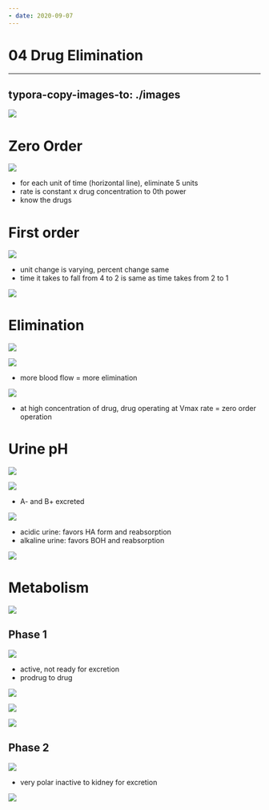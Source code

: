 ```yaml
---
- date: 2020-09-07
---
```


# 04 Drug Elimination
---

## typora-copy-images-to: ./images

![](https://photos.thisispiggy.com/file/wikiFiles/CC2FF6AB-6200-45B0-8710-086FEE2D4200.jpg)

# Zero Order

![](https://photos.thisispiggy.com/file/wikiFiles/BA767838-A807-46D2-AE5D-CB2FD07B9386.jpg)

- for each unit of time (horizontal line), eliminate 5 units
- rate is constant x drug concentration to 0th power
- know the drugs

# First order

![](https://photos.thisispiggy.com/file/wikiFiles/8EAA072F-F2E7-4D6E-B78B-4A0F27236295.jpg)

- unit change is varying, percent change same
- time it takes to fall from 4 to 2 is same as time takes from 2 to 1

![](https://photos.thisispiggy.com/file/wikiFiles/48EC6377-9EF7-4C5F-84BA-5A4BAC8836A5.jpg)

# Elimination

![](https://photos.thisispiggy.com/file/wikiFiles/E98E6331-221E-4B82-8B6C-9F6C6043377E.jpg)

![](https://photos.thisispiggy.com/file/wikiFiles/9F705388-3BC5-4D6A-89C1-7A6380D1B2F9.jpg)

- more blood flow = more elimination

![](https://photos.thisispiggy.com/file/wikiFiles/9858020D-0BF8-47EF-894A-0A594635D81E.jpg)

- at high concentration of drug, drug operating at Vmax rate = zero order operation

# Urine pH

![](https://photos.thisispiggy.com/file/wikiFiles/F666A9BF-37D3-4289-B967-D7306A1FA8EA.jpg)

![](https://photos.thisispiggy.com/file/wikiFiles/A6783CF4-1B10-4AA3-BB0C-BD8B3C72C077.jpg)

- A- and B+ excreted

![](https://photos.thisispiggy.com/file/wikiFiles/24043FA0-97E5-486A-B932-C5D0840E0A6B.jpg)

- acidic urine: favors HA form and reabsorption
- alkaline urine: favors BOH and reabsorption

![](https://photos.thisispiggy.com/file/wikiFiles/F3E5CB20-046E-4D4B-A0A6-67CD35CCBC51.jpg)

# Metabolism

![](https://photos.thisispiggy.com/file/wikiFiles/A91C2793-AE5E-4424-92CD-B09DBC1A2932.jpg)

## Phase 1

![](https://photos.thisispiggy.com/file/wikiFiles/D2F8297A-7351-4B48-9DCA-84041521F437.jpg)

- active, not ready for excretion
- prodrug to drug

![](https://photos.thisispiggy.com/file/wikiFiles/9576AF93-0D23-4403-B694-278B01C802F7.jpg)

![](https://photos.thisispiggy.com/file/wikiFiles/8FBA7332-F9AC-4A94-9590-7711B9FA5E64.jpg)

![](https://photos.thisispiggy.com/file/wikiFiles/CB837B8D-EE5C-4E1E-AFDB-9B177D85EEA4.jpg)

## Phase 2

![](https://photos.thisispiggy.com/file/wikiFiles/D4AE9F71-2082-49BA-AA95-0E80A420FD47.jpg)

- very polar inactive to kidney for excretion

![](https://photos.thisispiggy.com/file/wikiFiles/CD87FCDC-7EC4-454C-8AAD-153445428DFD.jpg)
